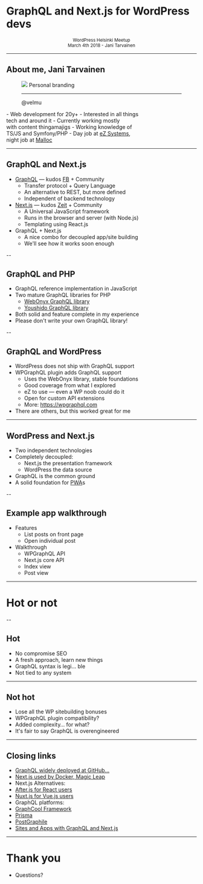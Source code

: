 # GraphQL and Next.js for WordPress devs

<center><small>WordPress Helsinki Meetup<br />March 4th 2018 - Jani Tarvainen</small></center>

---

## About me, Jani Tarvainen

<figure class="about">
<img src="https://janit.iki.fi/shit/bigmug.png">
Personal branding<hr />
@velmu
</figure>
 - Web development for 20y+
 - Interested in all things<br/>tech and around it
 - Currently working mostly<br/>with content thingamajigs
 - Working knowledge of<br />TS/JS and Symfony/PHP
 - Day job at <a href="https://ez.no">eZ Systems</a>,<br/> night job at <a href="https://malloc.fi">Malloc</a>

---

## GraphQL and Next.js

- <a href="https://graphql.org">GraphQL</a> &mdash; kudos <a href="https://facebook.com">FB</a> + Community
  - Transfer protocol + Query Language
  - An alternative to REST, but more defined
  - Independent of backend technology
- <a href="https://github.com/zeit/next.js/">Next.js</a> &mdash; kudos <a href="http://zeit.co">Zeit</a> + Community
  - A Universal JavaScript framework
  - Runs in the browser and server (with Node.js)
  - Templating using React.js
- GraphQL + Next.js
  - A nice combo for decoupled app/site building
  - We'll see how it works soon enough

--

## GraphQL and PHP

- GraphQL reference implementation in JavaScript
- Two mature GraphQL libraries for PHP
  - <a href="https://github.com/webonyx/graphql-php">WebOnyx GraphQL library</a>
  - <a href="https://github.com/Youshido/GraphQL">Youshido GraphQL library</a>
- Both solid and feature complete in my experience
- Please don't write your own GraphQL library!

--

## GraphQL and WordPress
- WordPress does not ship with GraphQL support
- WPGraphQL plugin adds GraphQL support
  - Uses the WebOnyx library, stable foundations
  - Good coverage from what I explored
  - eZ to use &mdash; even a WP noob could do it
  - Open for custom API extensions
  - More: https://wpgraphql.com
- There are others, but this worked great for me

---

## WordPress and Next.js

- Two independent technologies
- Completely decoupled:
  - Next.js the presentation framework
  - WordPress the data source
- GraphQL is the common ground
- A solid foundation for <a href="https://malloc.fi/pwas-fulfill-promise-of-iphone-for-web-developers">PWA</a>s

--

## Example app walkthrough

- Features
  - List posts on front page
  - Open individual post
- Walkthrough
  - WPGraphQL API
  - Next.js core API
  - Index view
  - Post view

---

# Hot or not

--

## Hot

- No compromise SEO
- A fresh approach, learn new things
- GraphQL syntax is legi… ble
- Not tied to any system

---

## Not hot

- Lose all the WP sitebuilding bonuses
- WPGraphQL plugin compatibility?
- Added complexity… for what?
- It's fair to say GraphQL is overengineered

---

## Closing links

 - <a href="http://graphql.org/users/">GraphQL widely deployed at GitHub…</a>
 - <a href="https://react-etc.net/entry/who-is-using-next-js">Next.js used by Docker, Magic Leap</a>
 - Next.js Alternatives:
  - <a href="">After.js for React users</a>
  - <a href="https://react-etc.net/entry/next-js-vs-nuxt-js">Nuxt.js for Vue.js users</a>
 - GraphQL platforms:
  - <a href="
 https://github.com/graphcool/graphcool-framework">GraphCool Framework</a>
  - <a href="https://react-etc.net/entry/prisma-is-a-database-agnostic-graphql-api-layer">Prisma</a>
  -  <a href="https://react-etc.net/entry/postgraphile-creates-a-graphql-api-from-a-postgresql-schema">PostGraphile</a>
 - <a href="https://malloc.fi/building-decoupled-sites-and-apps-with-graphql-and-next-js">Sites and Apps with GraphQL and Next.js</a>

---

# Thank you

- Questions?
